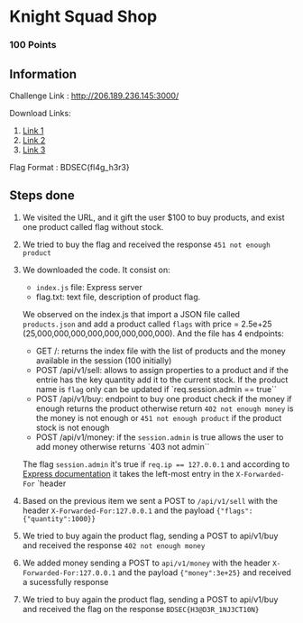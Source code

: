 # Knight Squad Shop
### 100 Points

## Information


Challenge Link : http://206.189.236.145:3000/

Download Links:
 1. <a href="https://drive.google.com/file/d/1cHCasWHdfl21q2XrATET_jy0fDQ2gfMK/view?usp=sharing">Link 1 </a>
 2. <a href="https://drive.google.com/file/d/1Z7lgxlVWvMJaS_C4oDZHSwlVazGjlGw_/view?usp=sharing">Link 2 </a>
 3. <a href="https://drive.google.com/file/d/1qHJdxiyjiY0CaHFDdOqQFQCLAKc9Fo6u/view?usp=sharing">Link 3 </a>

Flag Format : BDSEC{fl4g_h3r3}


## Steps done

1. We visited the URL, and it gift the user $100 to buy products, and exist one product called flag without stock.
2. We tried to buy the flag and received the response  `451 not enough product`
3. We downloaded the code. It consist on:
    - `index.js` file: Express server
    - flag.txt: text file, description of product flag.
   
   We observed on the index.js that import a JSON file called `products.json` and add a product called `flags` with price = 2.5e+25 (25,000,000,000,000,000,000,000,000). And the file has 4 endpoints:
    - GET /: returns the index file with the list of products and the money available in the session (100 initially)
    - POST /api/v1/sell: allows to assign properties to a product and if the entrie has the key quantity add it to the current stock. If the product name is `flag` only can be updated if `req.session.admin == true``
    - POST /api/v1/buy: endpoint to buy one product check if the money if enough returns the product otherwise return `402 not enough money` is the money is not enough or `451 not enough product` if the product stock is not enough
    - POST /api/v1/money: if the `session.admin` is true allows the user to add money otherwise returns `403 not admin``

   The flag `session.admin` it's true if `req.ip == 127.0.0.1` and according to <a href="https://expressjs.com/en/api.html#req.ip ">Express documentation</a> it takes the left-most entry in the `X-Forwarded-For` `header
4. Based on the previous item we sent a POST to `/api/v1/sell` with the header `X-Forwarded-For:127.0.0.1` and the payload `{"flags": {"quantity":1000}}`
5. We tried to buy again the product flag, sending a POST to api/v1/buy and received the response `402 not enough money`
6. We added money sending a POST to `api/v1/money` with the header `X-Forwarded-For:127.0.0.1` and the payload `{"money":3e+25}` and received a sucessfully response
7.  We tried to buy again the product flag, sending a POST to api/v1/buy and received the flag on the response `BDSEC{H3@D3R_1NJ3CT10N}`
    

    